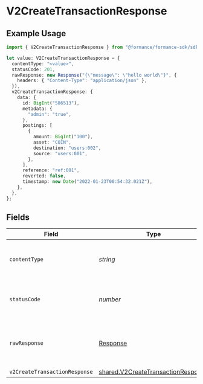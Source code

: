 # V2CreateTransactionResponse

## Example Usage

```typescript
import { V2CreateTransactionResponse } from "@formance/formance-sdk/sdk/models/operations";

let value: V2CreateTransactionResponse = {
  contentType: "<value>",
  statusCode: 201,
  rawResponse: new Response("{\"message\": \"hello world\"}", {
    headers: { "Content-Type": "application/json" },
  }),
  v2CreateTransactionResponse: {
    data: {
      id: BigInt("586513"),
      metadata: {
        "admin": "true",
      },
      postings: [
        {
          amount: BigInt("100"),
          asset: "COIN",
          destination: "users:002",
          source: "users:001",
        },
      ],
      reference: "ref:001",
      reverted: false,
      timestamp: new Date("2022-01-23T00:54:32.021Z"),
    },
  },
};
```

## Fields

| Field                                                                                           | Type                                                                                            | Required                                                                                        | Description                                                                                     |
| ----------------------------------------------------------------------------------------------- | ----------------------------------------------------------------------------------------------- | ----------------------------------------------------------------------------------------------- | ----------------------------------------------------------------------------------------------- |
| `contentType`                                                                                   | *string*                                                                                        | :heavy_check_mark:                                                                              | HTTP response content type for this operation                                                   |
| `statusCode`                                                                                    | *number*                                                                                        | :heavy_check_mark:                                                                              | HTTP response status code for this operation                                                    |
| `rawResponse`                                                                                   | [Response](https://developer.mozilla.org/en-US/docs/Web/API/Response)                           | :heavy_check_mark:                                                                              | Raw HTTP response; suitable for custom response parsing                                         |
| `v2CreateTransactionResponse`                                                                   | [shared.V2CreateTransactionResponse](../../../sdk/models/shared/v2createtransactionresponse.md) | :heavy_minus_sign:                                                                              | OK                                                                                              |